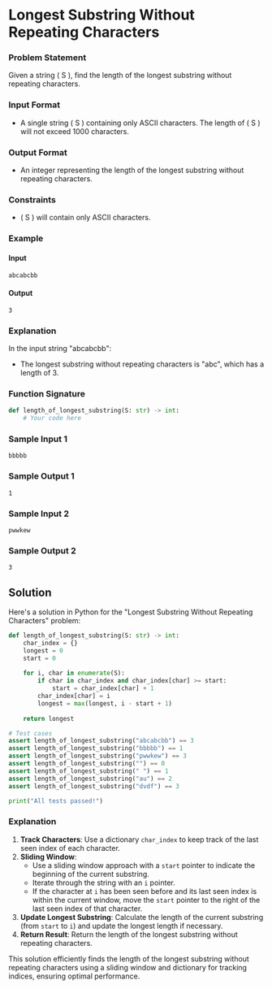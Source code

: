 # Longest Substring Without Repeating Characters

### Problem Statement

Given a string \( S \), find the length of the longest substring without repeating characters.

### Input Format

- A single string \( S \) containing only ASCII characters. The length of \( S \) will not exceed 1000 characters.

### Output Format

- An integer representing the length of the longest substring without repeating characters.

### Constraints

- \( S \) will contain only ASCII characters.

### Example

#### Input
```
abcabcbb
```

#### Output
```
3
```

### Explanation

In the input string "abcabcbb":
- The longest substring without repeating characters is "abc", which has a length of 3.

### Function Signature
```python
def length_of_longest_substring(S: str) -> int:
    # Your code here
```

### Sample Input 1
```
bbbbb
```

### Sample Output 1
```
1
```

### Sample Input 2
```
pwwkew
```

### Sample Output 2
```
3
```

## Solution

Here's a solution in Python for the "Longest Substring Without Repeating Characters" problem:

```python
def length_of_longest_substring(S: str) -> int:
    char_index = {}
    longest = 0
    start = 0
    
    for i, char in enumerate(S):
        if char in char_index and char_index[char] >= start:
            start = char_index[char] + 1
        char_index[char] = i
        longest = max(longest, i - start + 1)
    
    return longest

# Test cases
assert length_of_longest_substring("abcabcbb") == 3
assert length_of_longest_substring("bbbbb") == 1
assert length_of_longest_substring("pwwkew") == 3
assert length_of_longest_substring("") == 0
assert length_of_longest_substring(" ") == 1
assert length_of_longest_substring("au") == 2
assert length_of_longest_substring("dvdf") == 3

print("All tests passed!")
```

### Explanation

1. **Track Characters**: Use a dictionary `char_index` to keep track of the last seen index of each character.
2. **Sliding Window**:
   - Use a sliding window approach with a `start` pointer to indicate the beginning of the current substring.
   - Iterate through the string with an `i` pointer.
   - If the character at `i` has been seen before and its last seen index is within the current window, move the `start` pointer to the right of the last seen index of that character.
3. **Update Longest Substring**: Calculate the length of the current substring (from `start` to `i`) and update the longest length if necessary.
4. **Return Result**: Return the length of the longest substring without repeating characters.

This solution efficiently finds the length of the longest substring without repeating characters using a sliding window and dictionary for tracking indices, ensuring optimal performance.
